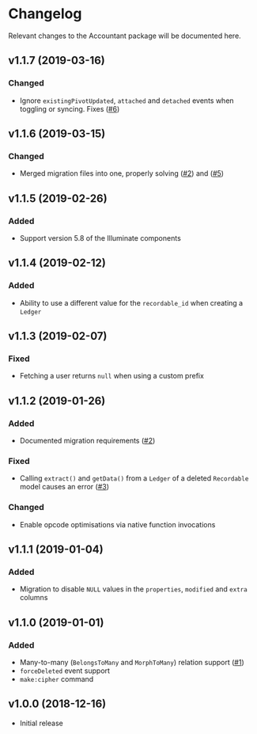 # Changelog
Relevant changes to the Accountant package will be documented here.

## v1.1.7 (2019-03-16)
### Changed
- Ignore `existingPivotUpdated`, `attached` and `detached` events when toggling or syncing. Fixes ([#6](https://gitlab.com/altek/accountant/issues/6))

## v1.1.6 (2019-03-15)
### Changed
- Merged migration files into one, properly solving ([#2](https://gitlab.com/altek/accountant/issues/2)) and ([#5](https://gitlab.com/altek/accountant/issues/5))

## v1.1.5 (2019-02-26)
### Added
- Support version 5.8 of the Illuminate components

## v1.1.4 (2019-02-12)
### Added
- Ability to use a different value for the `recordable_id` when creating a `Ledger`

## v1.1.3 (2019-02-07)
### Fixed
- Fetching a user returns `null` when using a custom prefix

## v1.1.2 (2019-01-26)
### Added
- Documented migration requirements ([#2](https://gitlab.com/altek/accountant/issues/2))

### Fixed
- Calling `extract()` and `getData()` from a `Ledger` of a deleted `Recordable` model causes an error ([#3](https://gitlab.com/altek/accountant/issues/3))

### Changed
- Enable opcode optimisations via native function invocations

## v1.1.1 (2019-01-04)
### Added
- Migration to disable `NULL` values in the `properties`, `modified` and `extra` columns

## v1.1.0 (2019-01-01)
### Added
- Many-to-many (`BelongsToMany` and `MorphToMany`) relation support ([#1](https://gitlab.com/altek/accountant/merge_requests/1))
- `forceDeleted` event support
- `make:cipher` command

## v1.0.0 (2018-12-16)

- Initial release
